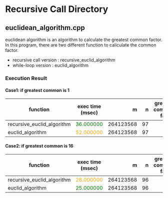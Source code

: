 # Recursive Call Directory 
## euclidean_algorithm.cpp 
euclidean algorithm is an algorithm to calculate the greatest common factor.   
In this program, there are two different function to caliculate the common factor. 

- recursive call version : recursive_euclid_algorithm 
- while-loop version     : euclid_algorithm  

### Execution Result

#### Case1: if greatest common is 1

| function      | exec time (msec)  | m  | n | greatest common factor| 
| ------------- |:-------------:| -----:| -----:| ---:|
|recursive_euclid_algorithm| <font color="green"> 36.000000 </font> | 264123568 | 97| 1|
|euclid_algorithm  |<font color="orange"> 52.000000 </font> |  264123568  | 97  |1|


#### Case2: if greatest common is 16 

| function      | exec time  (msec)    | m  | n | greatest common factor|
| ------------- |:-------------:| -----:| -----:| ---:|
|recursive_euclid_algorithm|<font color="orange">28.000000</font> | 264123568 | 96| 16|
|euclid_algorithm  | <font color="green"> 25.000000 </font> |  264123568 | 96|16|


```Mathematica

 
```

